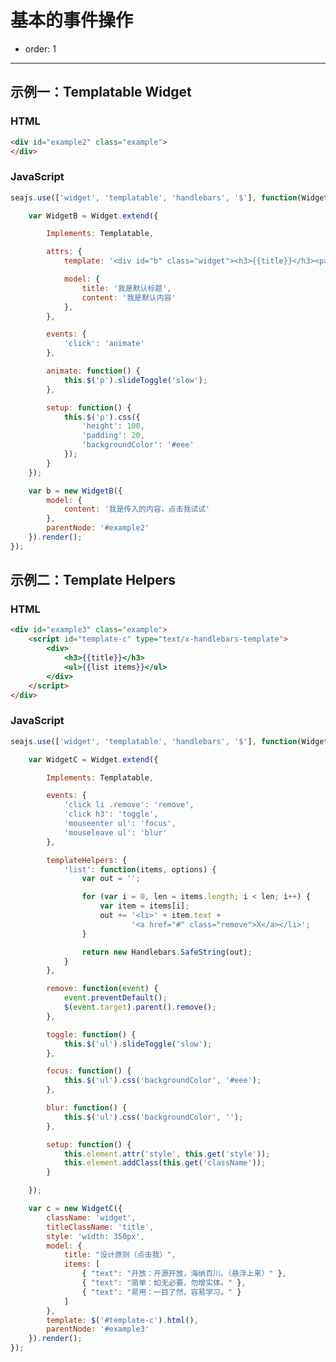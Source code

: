 # 基本的事件操作

- order: 1

---

<style>
    .markdown-body .widget {
        zoom: 1;
        display: inline;
        display: inline-block;
        border: 1px solid #ccc;
        padding: 20px;
        min-width: 300px;
    }

    #example3 li {
        list-style: none;
        clear: both;
    }

    #example3 li a {
        float: left;
    }

    #example3 .remove {
        float: right;
        text-decoration: none;
        color: red;
    }

    #example4 .action {
        padding: 0 20px
    }

    #example4 .action a {
        padding: 0 10px
    }
</style>


## 示例一：Templatable Widget


### HTML

````html
<div id="example2" class="example">
</div>
````

### JavaScript

````js
seajs.use(['widget', 'templatable', 'handlebars', '$'], function(Widget, Templatable, Handlebars, $) {

    var WidgetB = Widget.extend({

        Implements: Templatable,

        attrs: {
            template: '<div id="b" class="widget"><h3>{{title}}</h3><p>{{content}}</p></div>',

            model: {
                title: '我是默认标题',
                content: '我是默认内容'
            },
        },

        events: {
            'click': 'animate'
        },

        animate: function() {
            this.$('p').slideToggle('slow');
        },

        setup: function() {
            this.$('p').css({
                'height': 100,
                'padding': 20,
                'backgroundColor': '#eee'
            });
        }
    });

    var b = new WidgetB({
        model: {
            content: '我是传入的内容，点击我试试'
        },
        parentNode: '#example2'
    }).render();
});
````


## 示例二：Template Helpers


### HTML

````html
<div id="example3" class="example">
    <script id="template-c" type="text/x-handlebars-template">
        <div>
            <h3>{{title}}</h3>
            <ul>{{list items}}</ul>
        </div>
    </script>
</div>
````

### JavaScript

````js
seajs.use(['widget', 'templatable', 'handlebars', '$'], function(Widget, Templatable, Handlebars, $) {

    var WidgetC = Widget.extend({

        Implements: Templatable,

        events: {
            'click li .remove': 'remove',
            'click h3': 'toggle',
            'mouseenter ul': 'focus',
            'mouseleave ul': 'blur'
        },

        templateHelpers: {
            'list': function(items, options) {
                var out = '';

                for (var i = 0, len = items.length; i < len; i++) {
                    var item = items[i];
                    out += '<li>' + item.text +
                           '<a href="#" class="remove">X</a></li>';
                }

                return new Handlebars.SafeString(out);
            }
        },

        remove: function(event) {
            event.preventDefault();
            $(event.target).parent().remove();
        },

        toggle: function() {
            this.$('ul').slideToggle('slow');
        },

        focus: function() {
            this.$('ul').css('backgroundColor', '#eee');
        },

        blur: function() {
            this.$('ul').css('backgroundColor', '');
        },

        setup: function() {
            this.element.attr('style', this.get('style'));
            this.element.addClass(this.get('className'));
        }

    });

    var c = new WidgetC({
        className: 'widget',
        titleClassName: 'title',
        style: 'width: 350px',
        model: {
            title: "设计原则（点击我）",
            items: [
                { "text": "开放：开源开放，海纳百川。（悬浮上来）" },
                { "text": "简单：如无必要，勿增实体。" },
                { "text": "易用：一目了然，容易学习。" }
            ]
        },
        template: $('#template-c').html(),
        parentNode: '#example3'
    }).render();
});
````
